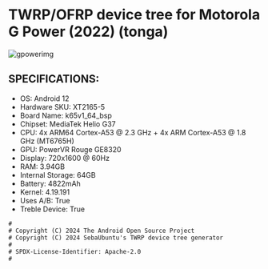 # TWRP/OFRP device tree for Motorola G Power (2022) (tonga)

![gpowerimg](https://manual24.co.uk/images/phones/motorola_moto_g_power_2022.png)

## SPECIFICATIONS:

- OS: Android 12
- Hardware SKU: XT2165-5
- Board Name: k65v1_64_bsp
- Chipset: MediaTek Helio G37
- CPU: 4x ARM64 Cortex-A53 @ 2.3 GHz + 4x ARM Cortex-A53 @ 1.8 GHz (MT6765H)
- GPU: PowerVR Rouge GE8320
- Display: 720x1600 @ 60Hz
- RAM: 3.94GB
- Internal Storage: 64GB
- Battery: 4822mAh
- Kernel: 4.19.191
- Uses A/B: True
- Treble Device: True

```
#
# Copyright (C) 2024 The Android Open Source Project
# Copyright (C) 2024 SebaUbuntu's TWRP device tree generator
#
# SPDX-License-Identifier: Apache-2.0
#
```
